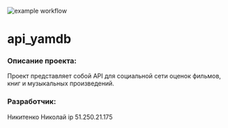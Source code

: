 ![example workflow](https://github.com/nikinika/yamdb_final/actions/workflows/yamdb_workflow.yml/badge.svg)
# api_yamdb
### Описание проекта:
Проект представляет собой API для социальной сети оценок фильмов, книг и музыкальных произведений.
### Разработчик:
Никитенко Николай
ip 51.250.21.175
